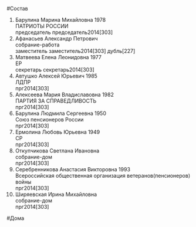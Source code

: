 #Состав  
1. Барулина Марина Михайловна 1978  
    ПАТРИОТЫ РОССИИ  
    председатель председатель2014[303]  
2. Афанасьев Александр Петрович   
    собрание-работа  
    заместитель заместитель2014[303] дубль[227]  
3. Матвеева Елена Леонидовна 1977  
    ЕР  
    секретарь секретарь2014[303]  
4. Автушко Алексей Юрьевич 1985  
    ЛДПР  
    прг2014[303]  
5. Алексеева Мария Владиславовна 1982  
    ПАРТИЯ ЗА СПРАВЕДЛИВОСТЬ  
    прг2014[303]  
6. Барулина Людмила Сергеевна 1950  
    Союз пенсионеров России  
    прг2014[303]  
7. Ермолина Любовь Юрьевна 1949  
    СР  
    прг2014[303]  
8. Откупчикова Светлана Ивановна  
    собрание-дом  
    прг2014[303]  
9. Серебренникова Анастасия Викторовна 1993  
    Всероссийская общественная организация ветеранов(пенсионеров) войны  
    прг2014[303]  
10. Ширяевская Ирина Михайловна  
    собрание-дом  
    прг2014[303]  
  
#Дома  
